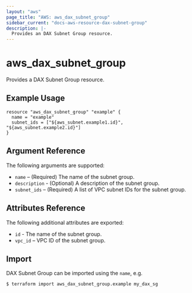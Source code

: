 ```yaml
---
layout: "aws"
page_title: "AWS: aws_dax_subnet_group"
sidebar_current: "docs-aws-resource-dax-subnet-group"
description: |-
  Provides an DAX Subnet Group resource.
---
```


# aws_dax_subnet_group

Provides a DAX Subnet Group resource.

## Example Usage

```hcl
resource "aws_dax_subnet_group" "example" {
  name = "example"
  subnet_ids = ["${aws_subnet.example1.id}", "${aws_subnet.example2.id}"]
}
```

## Argument Reference

The following arguments are supported:

* `name` – (Required) The name of the subnet group.
* `description` - (Optional) A description of the subnet group.
* `subnet_ids` – (Required) A list of VPC subnet IDs for the subnet group.

## Attributes Reference

The following additional attributes are exported:

* `id` - The name of the subnet group.
* `vpc_id` – VPC ID of the subnet group.

## Import

DAX Subnet Group can be imported using the `name`, e.g.

```
$ terraform import aws_dax_subnet_group.example my_dax_sg
```
